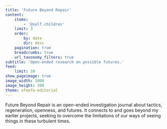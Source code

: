 ```yaml
---
title: 'Future Beyond Repair'
content:
    items:
        - '@self.children'
    limit: 3
    order:
        by: date
        dir: desc
    pagination: true
    breadcrumbs: true
    url_taxonomy_filters: true
subtitle: 'Open-ended research on possible futures.'
feed:
    limit: 10
show_pageimage: true
image_width: 1000
image_height: 300
theme: efeefe-editorial
---
```


Future Beyond Repair is an open-ended investigation journal about tactics, regeneration, openness, and futures. It connects to and goes beyond my earlier projects, seeking to overcome the limitations of our ways of seeing things in these turbulent times.	